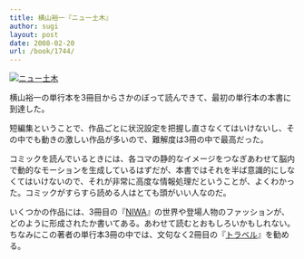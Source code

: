 ```yaml
---
title: 横山裕一『ニュー土木』
author: sugi
layout: post
date: 2008-02-20
url: /book/1744/
---
```

<a href="http://www.amazon.co.jp/exec/obidos/ASIN/4872574060/chezsugi-22/ref=nosim/" name="amazletlink" target="_blank"><img src="http://i2.wp.com/ecx.images-amazon.com/images/I/511HK4FNTPL.SL160.jpg?w=660" alt="ニュー土木" class="alignleft" data-recalc-dims="1" /></a>

横山裕一の単行本を3冊目からさかのぼって読んできて、最初の単行本の本書に到達した。

短編集ということで、作品ごとに状況設定を把握し直さなくてはいけないし、その中でも動きの激しい作品が多いので、難解度は3冊の中で最高だった。

コミックを読んでいるときには、各コマの静的なイメージをつなぎあわせて脳内で動的なモーションを生成しているはずだが、本書ではそれを半ば意識的にしなくてはいけないので、それが非常に高度な情報処理だということが、よくわかった。コミックがすらすら読める人はとても頭がいい人なのだ。

いくつかの作品には、3冊目の『[NIWA][1]』の世界や登場人物のファッションが、どのように形成されたか書いてある。あわせて読むとおもしろいかもしれない。ちなみにこの著者の単行本3冊の中では、文句なく2冊目の『[トラベル][2]』を勧める。


 [1]: /book/20080121.html
 [2]: /book/20080131.html
